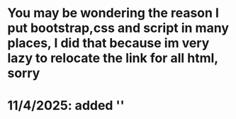# You may be wondering the reason I put bootstrap,css and script in many places, I did that because im very lazy to relocate the link for all html, sorry

# 11/4/2025: added '<meta name="robots" content="noindex, nofollow">'